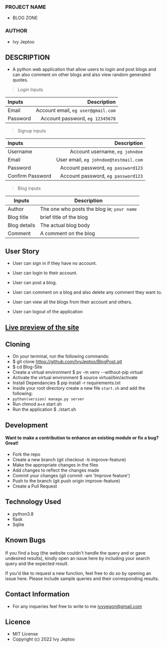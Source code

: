 ### PROJECT  NAME 
 +  BLOG ZONE

### AUTHOR 
 + Ivy Jeptoo
 
 ## DESCRIPTION 
 - A python web application that allow users to login and post blogs and can also comment on other blogs and also view random generated quotes.
 
 >Login Inputs

| Inputs |  Description |
| :---         |          ---: |
| Email  | Account email, ``eg user@gmail.com``|
| Password  | Account password, ``eg 12345678``|

>Signup inputs

| Inputs |  Description |
| :---         |          ---: |
| Username  | Account username, ``eg johndoe``|
| Email  | User email, ``eg johndoe@testmail.com``|
| Password  | Account password, ``eg password123``|
| Confirm Password  | Account password, ``eg password123``|

> Blog inputs

| Inputs | Description  |
|---|---|
|  Author | The one who posts the blog ie; ``your name``  |
|  Blog title| brief title of the blog|
|  Blog details| The actual blog body|
| Comment| A comment on the blog|

## User Story

- User can sign in if they have no account.

- User can login to their account.

- User can post a blog.

- User can comment on a blog and also delete any comment they want to.

- User can view all the blogs from their account and others. 

- User can logout of the application 

## <a href="https://ivyblog.herokuapp.com//">Live preview of the site</a>

## Cloning
* On your terminal, run the following commands:
* $ git clone https://github.com/IvyJeptoo/BlogPost.git
* $ cd Blog-Site
* Create a virtual environment $ pv -m venv --without-pip virtual
* Activate the virtual environment $ source virtual/bin/activate
* Install Dependancies $ pip install -r requirements.txt
* Inside your root directory create a new file ```start.sh``` and add the following:
* ```python(version) manage.py server```
* Run chmod a+x start.sh  
* Run the application $ ./start.sh
## Development
#### Want to make a contribution to enhance an existing module or fix a bug? Great!
* Fork the repo
* Create a new branch (git checkout -b improve-feature)
* Make the appropriate changes in the files
* Add changes to reflect the changes made
* Commit your changes (git commit -am 'Improve feature')
* Push to the branch (git push origin improve-feature)
* Create a Pull Request
## Technology Used
* python3.8
* flask
* Sqlite
## Known Bugs
#### 
If you find a bug (the website couldn't handle the query and or gave undesired results), kindly open an issue here by including your search query and the expected result.

If you'd like to request a new function, feel free to do so by opening an issue here. Please include sample queries and their corresponding results.
## Contact Information
* For any inqueries feel free to write to me ivyyegon@gmail.com
## Licence
* MIT License
* Copyright (c) 2022 Ivy Jeptoo



